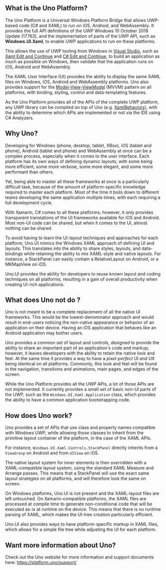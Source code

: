## What is the Uno Platform?

The Uno Platform is a Universal Windows Platform Bridge that allows UWP-based code (C# and XAML) to run on iOS, Android, and WebAssembly. It provides the full API definitions of the UWP Windows 10 October 2018 Update (17763), and the implementation of parts of the UWP API, such as **Windows.UI.Xaml**, to enable UWP applications to run on these platforms.

This allows the use of UWP tooling from Windows in [Visual Studio](https://www.visualstudio.com/), such as [Xaml Edit and Continue](https://blogs.msdn.microsoft.com/visualstudio/2016/04/06/ui-development-made-easier-with-xaml-edit-continue/) and [C# Edit and Continue](https://docs.microsoft.com/en-us/visualstudio/debugger/how-to-use-edit-and-continue-csharp), to build an application as much as possible on Windows, then validate that the application runs on iOS, Android and WebAssembly.

The XAML User Interface (UI) provides the ability to display the same XAML files on Windows, iOS, Android and WebAssembly platforms. Uno also provides support for the [Model-View-ViewModel](https://docs.microsoft.com/en-us/windows/uwp/data-binding/data-binding-and-mvvm) (MVVM) pattern on all platforms, with binding, styling, control and data-templating features.

As the Uno Platform provides all of the APIs of the complete UWP platform, any UWP library can be compiled on top of Uno (e.g. [XamlBehaviors](https://github.com/Microsoft/XamlBehaviors)), with the ability to determine which APIs are implemented or not via the IDE using C# Analyzers.

## Why Uno?

Developing for Windows (phone, desktop, tablet, XBox), iOS (tablet and phone),  Android (tablet and phone) and WebAssembly at once can be a complex process, especially when it comes to the user interface. Each platform has its own ways of defining dynamic layouts, with some being more efficient, some more verbose, some more elegant, and some more performant than others.

Yet, being able to master all these frameworks at once is a particularly difficult task, because of the amount of platform-specific knowledge required to master each platform. Most of the time it boils down to different teams developing the same application multiple times, with each requiring a full development cycle.

With Xamarin, C# comes to all these platforms; however, it only provides transparent translations of the UI frameworks available for iOS and Android. Most non-UI code can be shared, but when it comes to the UI, almost nothing can be shared.

To avoid having to learn the UI-layout techniques and approaches for each platform, Uno.UI mimics the Windows XAML approach of defining UI and layouts. This translates into the ability to share styles, layouts, and data-bindings while retaining the ability to mix XAML-style and native layouts. For instance, a StackPanel can easily contain a RelativeLayout on Android, or a MKMapView on iOS.

Uno.UI provides the ability for developers to reuse known layout and coding techniques on all platforms, resulting in a gain of overall productivity when creating UI-rich applications.

## What does Uno **not** do ?

Uno is not meant to be a complete replacement of all the native UI frameworks. This would be the lowest-denominator approach and would result in end-users noticing the non-native appearance or behavior of an application on their device. Having an iOS application that behaves like an Android application may bother users.

Uno provides a common set of layout and controls, designed to provide the ability to share an important part of an application's code and markup; however, it leaves developers with the ability to retain the native look and feel. At the same time it provides a way to have a *pixel-perfect* UI and UX being identical on all platforms. Commonly, this look and feel will be found in the navigation, transitions and animations, main pages, and edges of the screen.

While the Uno Platform provides all the UWP APIs, a lot of those APIs are not implemented. It currently provides a small set of basic non-UI parts of the UWP, such as the `Windows.UI.Xaml.Application` class, which provides the ability to have a common application bootstrapping code. 

## How does Uno work?

Uno provides a set of APIs that use class and property names compatible with Windows UWP, while allowing those classes to inherit from the primitive layout container of the platform, in the case of the XAML APIs.

For instance, `Windows.UI.Xaml.Controls.StackPanel` directly inherits from a `ViewGroup` on Android and from `UIView` on iOS. 

The native layout system for inner elements is then overridden with a XAML-compatible layout system, using the standard XAML Measure and Arrange passes. This means that a StackPanel will use the exact same layout strategies on all platforms, and will therefore look the same on screen.

On Windows platforms, Uno.UI is not present and the XAML-layout files are left untouched. On Xamarin-compatible platforms, the XAML files are processed at compile time to generate non-conditional code that will be executed as-is at runtime on the device. This means that there is no runtime parsing of XAML, which makes the UI-tree creation particularly efficient.

Uno.UI also provides ways to have platform-specific markup in XAML files, which allows for a simple file tree while adjusting the UI for each platform.

## Want more information about Uno?

Check out the Uno website for more information and support documents here:
https://platform.uno/support/
